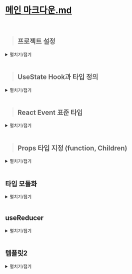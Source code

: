 # [메인 마크다운.md](../README.md)
<br>

> ## 프로젝트 설정
<details>
<summary>펼치기/접기</summary>
<br>

  >### React 프로젝트 설치
  <details>
  <summary>펼치기/접기</summary>
  <br>

  #### 1. 디렉토리 생성

  #### 2. react 앱 설치
  ```bash
  npx create-react-app@latest .
  ```
  위 명령에서 `.`의 의미는 새로운 폴더를 생성하지 않고 현재 터미널상에 잡힌 최종 디렉토리 하위에 리액트 앱을 바로 설치하라는 의미이다.  
  최종 디렉토리의 이름으로 프로젝트명이 설정된다.  
  
  #### 3. 불필요한 파일 제거
  1. App.test.js
  2. logo.svg
  3. reportwebvitals.js
    - index.js에서 코드 함께 제거
  4. setupTests.js
  
  #### 4. 파일 수정
  - **index.js**: reportwebvitals.js import, 관련 스크립트 코드 제거 
    ```js
    import './App.css';

    function App() {
      return (
        <div className="App"></div>
      );
    }

    export default App;
    ```
  - **App.js**: logo.svg import, App Function return App className div 하위 jsx제거
    ```js
    import React from 'react';
    import ReactDOM from 'react-dom/client';
    import './index.css';
    import App from './App';

    const root = ReactDOM.createRoot(document.getElementById('root'));
    root.render(
      <React.StrictMode>
        <App />
      </React.StrictMode>
    );
    ```
  </details>

  > ### React 프로젝트 타입스크립트 적용
  <details>
  <summary>펼치기/접기</summary>
  <br>

  #### 1. 내장 타입 디팬던시 패키지 설치
  node.js의 내장 기능들과 리액트 앱을 위한 타입 정보들을 제공하는 패키지들을 설치해 준다.
  ```bash
  npm i @types/node @types/react @types/react-dom @types/jest
  ```
  설치가 완료되면 [package.json](package.json) 파일의 dependencies에 설치한 패키지들이 추가된다.
  ```json
  {
    /* 생략 */
    "dependencies": {
      /* 생략 */
      "@types/jest": "^29.5.14",
      "@types/node": "^22.14.1",
      "@types/react": "^19.1.2",
      "@types/react-dom": "^19.1.2",
      /* 생략 */
    },
    /* 생략 */
  }
  ```
  #### 2. 타입스크립트 컴파일러 설정
  앱이 어디서든지 잘 동작할 수 있도록 target은 ES5로, module은 CommonJS로 설정한다.
  ```json
  {
    "compilerOptions": {
      "target": "ES5",
      "module": "CommonJS",
      "strict": true,
      "allowJs": true
    },
    "include": ["src"]
  }
  ```
  #### 3. React jsx 컴포넌트 js 확장자 파일들을 확장자를 jsx로 변경
  위와 같이 tsconfig.json파일을 추가하여 설정할 경우 오류가 발생한다.  
  ```
  Cannot write file 'c:/Programming/workspace_vs/onebite-typescript/section12/src/App.js' because it would overwrite input file.ts
  Cannot write file 'c:/Programming/workspace_vs/onebite-typescript/section12/src/index.js' because it would overwrite input file.ts
  JSON schema for the TypeScript compiler's configuration file
  ```
  App.js와 index.js 파일이 jsx 문법을 사용하고 있는데, 타입스크립트는 기본적으로 js 확장자의 파일로 부터 jsx 문법을 해석할 수 없기 때문에 해당 오류가 발생한다.  
  따라서 리액트 프로젝트에 타입스크립트를 적용할 경우 jsx 문법을 사용하는 파일들의 확장자를 js가 아닌 jsx로 변경해줘야 한다.

  #### 4. jsx 확장자를 tsx로 변경
  jsx 확장자로 되어있는 파일을 타입스크립트 파일로 바꿔서 타입 검사를 수행하도록 만들어 줘야 하는데 모든 파일들을 한꺼번에 다 타입스크립트 파일로 바꿔도 되긴 하지만 그렇게 하면 동시에 너무나도 많은 오류를 해결해야 한다.  
  따라서 만약 자바스크립트로 만들어진 프로젝트를 타입스크립트로 변경해야 한다면 개별 파일로 하나씩 변경하는게 유리하다.

  tsx 확장자로 변경하자 마자 파일 내부에 오류가 발생한다.  
  - index.js
    - import React from "react"
      ```
      Module '"c:/Programming/workspace_vs/onebite-typescript/section12/node_modules/@types/react/index"' can only be default-imported using the 'esModuleInterop' flagts(1259)
      ```
    - import ReactDOM from 'react-dom/client';
      ```
      Module '"c:/Programming/workspace_vs/onebite-typescript/section12/node_modules/@types/react-dom/client"' has no default export.ts(1192)
      ```
    위 오류 내용들을 해석해보면 "react-dom/client에는 기본 내보내기가 없다" 라고 출력한다.  
    기본 내보내기란 ES module 시스템에서 default를 이용해서 내보낸 값을 의미하는 것이다.  
    오류의 원인을 직접 확인해보기 위해 from절의 "react-dom/client"에 마우스 커서를 올리고 Ctrl + 클릭을 통해 해당 파일을 직접 열어 확인해 보면 `export` 키워드만 있고 `export deafult`로 내보낸 기본 내보내기 값은 없다.  
    그래서 index.tsx에 기본 내보내기 된 값을 불러오려고 하면 오류가 발생한다.  
    이럴 때에는 default로 내보낸 값이 없을 때에도 그냥 모듈을 불러올 수 있도록 타입스크립트 컴파일러 설정 파일에서 `"esModuleInterop": true` 옵션을 컴파일러 옵션에 추가해야 된다.  
    - tsconfig.json
      ```json
      {
        "compilerOptions": {
          "esModuleInterop": true
        },
      }
      ```
    위 옵션을 저장한 뒤 `Ctrl + Shift + P > restart 검색 > Restart TS Server 명령 실행`  작업을 진행한다.

    esModuleInterop 옵션은 default로 내보낸 값이 없는 모듈에서도 값을 불러올 수 있도록 허용해주는 옵션이다.  
    react-dom 이나 react 같은 외부 라이브러리, 외부 패키지를 설치하고 불러올 때 default로 내보낸 값이 없는 패키지가 있을수도 있기 땜누에 보통은 esModuleInterop이라는 옵션을 키고 개발한다.  
  - React.StrictMode
    ```
    Cannot use JSX unless the '--jsx' flag is provided.ts(17004)
    ```
    해석해보면 jsx 플래그를 제공하지 않으면 jsx를 사용할 수 없다 라는 의미이다.  
    타입스크립트 컴파일러는 기본적으로 JSX 문법을 해석할 수 없기 때문에 옵션을 추가하여 해석할 수 있도록 타입스크립트 컴파일러 설정 파일에서 `"jsx": "react-jsx"` 옵션을 컴파일러 옵션에 추가해야 된다.  
    - tsconfig.json
      ```json
      {
        "compilerOptions": {
          "jsx": "react-jsx"
        },
      }
      ```
    위 옵션을 저장한 뒤 `Ctrl + Shift + P > restart 검색 > Restart TS Server 명령 실행`  작업을 진행한다.

  - document.getElementById('root')
    ```
    Argument of type 'HTMLElement | null' is not assignable to parameter of type 'Container'.  Type 'null' is not assignable to type 'Container'.ts(2345)
    ```
    null 타입은 'Container' 타입에 할당할 수 없다 라는 의미로 바로 아래코드에서 Document.getElementById 함수 반환값 타입이 HTMLElement | null 타입 으로 추론하고 있다.  
    Document.getElementById 메소드가 null타입의 값을 반환할 수도 있는데 해당 메소드의 결과값을 매개변수로 전달하는 `createRoot()` 메소드는 null타입의 값을 인수로 받지 않기 때문에 오류가 발생하는 것이다.  
    이 경우 getElementById 메소드의 마지막에 `!` 즉, non-null 단언을 작성하면 된다.
    ```js
    const root = ReactDOM.createRoot(document.getElementById('root')!);
    ```
  자바스크립트 프로젝트를 타입스크립트로 마이그레이션 하는 과정은 위 과정처럼 하나의 파일을 타입스크립트 파일로 바꾸고 해당 파일 내에 존재하는 타입 오류들을 순서대로 천천히 해결하는 방식으로 진행한다.  

  #### React js → ts 마이그레이션 진행 순서 정리

  1. 타입 선언 패키지 설치(4개)
  2. tsconfig.js 생성
  3. 모든 js파일 확장자 jsx로 변경
  4. 개별 파일 tsx형식으로 변경
  5. 발생하는 타입 오류 해결

  </details>
  <br>

</details>
<br>

> ## UseState Hook과 타입 정의
<details>
<summary>펼치기/접기</summary>
<br>

React의 useState라는 함수는 초기값으로 전달한 인수의 타입에 따라서 state변수와 state 변화함수의 타입을 자동으로 추론해준다.  
이런 특징을 갖는 함수들을 generic 함수라고 부른다.  
- [src/syntax/UseState.tsx](src/syntax/UseState.tsx)
  ```ts
  import { useState } from 'react';
  function UseState() {
    const [text, setText] = useState(""); // const text: string / React.Dispatch<React.SetStateAction<string>>
  }
  ```

실제로 구조분해 할당을 통해 useState로 부터 추출한 setter 함수에 마우스 커서를 올려보면 반환 타입으로 `React.Dispatch<React.SetStateAction<string>>`가 출력된다.  
출력되는 반환타입 값에서 집중해야할 포인트는 제네릭 타입변수 string이다.  
즉 아래 set함수를 호출하면 인수로 전달할 수 있는 값은 문자열이 된다.  
실제로 useState메소드에 커서를 올린 뒤 Ctrl을 누르고 클릭해보면 useState의 타입이 정의되있는 파일로 이동된다.  
- [index.d.ts](node_modules/@types/react/index.d.ts)
  ```ts
  function useState<S>(initialState: S | (() => S)): [S, Dispatch<SetStateAction<S>>];
  ```
  하나의 타입 변수 S를 갖는 제네릭 함수라는 것을 알 수 있고 초기값으로 전달하는 인수를 S타입을 갖는 `initialState`라는 이름의 변수로 받고 있다.  


state 선언 아래에 `setText(1);`과 같이 string 타입이 아닌 다른 값을 인수로 전달할 경우 오류가 발생하게 된다.
- [src/syntax/UseState.tsx](src/syntax/UseState.tsx)
  ```ts
  import { useState } from 'react';
  function UseState() {
    const [text, setText] = useState("");
    setText(1); // [Error] Argument of type 'number' is not assignable to parameter of type 'SetStateAction<string>'.ts(2345)
  }
  ```

만약 useState를 쓸 때 초기값에 넣을 게 마땅히 없어서 `useState();와 같이` 비워두는 경우에는 undefined로 추론되는 것을 확인할 수 있다.  
- [src/syntax/UseState.tsx](src/syntax/UseState.tsx)
  ```ts
  import { useState } from 'react';
  function UseState() {
    const [empty, setEmpty] = useState(); // (alias) useState<undefined>(): [undefined, React.Dispatch<React.SetStateAction<undefined>>] (+1 overload)
  }
  ```

다시 useState 타입이 정의되있는 파일로 이동하여 확인해보면 타입변수 S의 기본값이 undefined 타입으로 설정되어 있다.  
- [index.d.ts](node_modules/@types/react/index.d.ts)
  ```ts
  function useState<S = undefined>(): [S | undefined, Dispatch<SetStateAction<S | undefined>>];
  ```
타입 변수 = undefined와 같이 타입을 쓰면 타입 변수의 기본 값 타입이 undefined가 되는것이다.  
그렇기 때문에 앞서 작성한것과 같이 초기 값을 인수로 전달하지 않으면 기본적으로 `const empty: undefined` 즉, empty state 타입이 undefined 타입으로 추론된다.  
결국 setEmpty() 함수에도 인수로 전달할 수 있는 타입은 undefined 타입이 되는것이다.  
타입스크립트에서는 위와같이 사용하면 안된다.  
만약 초기값으로 설정할 마땅한 값이 없는 경우 제네릭 타입 변수를 직접 설정해줘야 한다.  
- [src/syntax/UseState.tsx](src/syntax/UseState.tsx)
  ```ts
  import { useState } from 'react';
  function UseState() {
    const [string, setString] = useState<string>();
  }
  ```
state 변수 string에 마우스 커서를 올려보면 `const string: string | undefined` 과 같이 string과 undefined의 유니온 타입으로 추론되는 것으로 확인된다.  
 union타입으로 추론되는 이유는 string 타입의 타입변수를 적용 했지만 결국 실제 인수로 초기 값이 없어 undefined 값을 가질 수도 있기 때문이다.  
 보통의 경우 undefined 타입과 유니온 된 타입으로 추론되게 하지 않고 초기값으로 뭐라도 전달하는게 좋다.  

</details>
<br>

> ## React Event 표준 타입
<details>
<summary>펼치기/접기</summary>
<br>

### Change Event 타입 예제

input 입력 태그에 값을 입력할 경우 text타입의 state변수 값을 입력한 값으로 변경하려는 기능을 구현해본다고 가정한다.  
react에서는 input 태그에 onchange 이벤트 속성에 함수를 바인딩할 수 있다.  
- [src/syntax/Event.tsx](src/syntax/Event.tsx)
  ```tsx
  import { useState } from "react"

  function Event() {
    const [text, setText] = useState<string>();
    }
    return (
      <div>
        <h1>Todo</h1>
        <input
          type="text"
          value={text}
          onChange={(e) => {setText(e.target.value)}}
        />
      </div>
    );
  }
  export default Event;
  ```

이벤트 속성에 바인딩 된 함수에 타입스크립트를 적용한다면 어떤 문법으로 적용해야 할까?  
먼저 매개변수로 전달하는 event 객체의 타입을 정의 해야한다.  
사용하는 값이 e.target.value이기 때문에 아래 코드와 같이 string타입의 value를 갖는 target 프로퍼티에 매핑되는 객체 타입을 지정할 수 있다.  
- [src/syntax/Event.tsx](src/syntax/Event.tsx)
  ```tsx
  import { useState } from "react"

  function Event() {
    const [text, setText] = useState<string>();
    const onChangeInput = (e: {target: {value: string}}) => {
      setText(e.target.value)
    }
    return (
      <div>
        <h1>Todo</h1>
        <input
          type="text"
          onChange={onChangeInput}
        />
      </div>
    );
  }
  export default Event;
  ```
그러나 해당 타입은 완전히 틀렸다.  
결론적으로 일반적인 event 객체는 target 말고도 많은 프로퍼티를 갖고 있는 복합 객체이다.  
따라서, 위와같이 선언할 경우 event 객체 전체가 아닌 event.target.value만 있다고 가정해버리는 것이다.  
즉, 실제 있는 다른 프로퍼티들은 무시되거나 타입 오류가 발생할 여지가 생긴다.

### React Event 표준 타입
React에서는 각 이벤트별로 표준 타입을 지원한다.  
실제로 화살표 함수로 구현한 곳의 event 매개변수 위치에 마우스 커서를 올려보면 
`(parameter) e: React.ChangeEvent<HTMLInputElement>` 타입으로 추론된다.  
해당 타입은 React 표준 change 이벤트 타입이다.  

- [src/syntax/Event.tsx](src/syntax/Event.tsx)
  ```tsx
  import { useState } from "react"

  function Event() {
    const [text, setText] = useState<string>();
    const onChangeInput = (e: React.ChangeEvent<HTMLInputElement>) => {
      setText(e.target.value)
    }
    return (
      <div>
        <h1>Todo</h1>
        <input
          type="text"
          onChange={onChangeInput}
        />
      </div>
    );
  }
  export default Event;
  ```

</details>
<br>

> ## Props 타입 지정 (function, Children)
<details>
<summary>펼치기/접기</summary>
<br>

부모 컴포넌트에서 자식 컴포넌트로 Props를 전달할 경우, 자식 컴포넌트에서 전달받은 Props에 대한 타입을 정의해줘야 한다.  

### props type 예제1 - Function

- [src/syntax/props/Parent.tsx](src/syntax/props/Parent.tsx)
  ```tsx
  import Child from './Child';

  export default function Parent() {
    const onClick = (text: string) => {
      console.log("Parent컴포넌트 onClick 호출 - text: ", text)
    }

    return (
      <div>
        <Child onClick={onClick} />
      </div>
    );
  }
  ```

- [src/syntax/props/Child.tsx](src/syntax/props/Child.tsx)
  ```tsx
  export default function Child({ onClick }) {
    const onClickBtn = () => {
      onClick("Child");
    }
    return (
      <>
        <button onClick={onClickBtn}>Parent onClick 호출</button>
      </>
    )
  }
  ```
  아래와 같은 오류가 발생한다.
  ```
  Binding element 'onClick' implicitly has an 'any' type.ts(7031)
  ```

  구조 분해 할당된 요소 'onClick'의 타입이 명시되지 않았기 때문에, TypeScript가 'any' 타입으로 추론하고 있다는 의미이다.
  즉, 'onClick'이 어떤 타입인지 알 수 없다는 경고이다.

- [src/syntax/props/Child.tsx](src/syntax/props/Child.tsx)
  ```tsx
  interface Props { /* props 상세타입 정의 */
    onClick: (text: string) => void;
  }

  export default function Child({ onClick }: Props) { /* props 상세타입 지정 */
    const onClickBtn = () => {
      onClick("Child");
    }
    return (
      <>
        <button onClick={onClickBtn}>Parent onClick 호출</button>
      </>
    )
  }
  ```
위와 같이 props에 대한 상세 타입을 정의해주면 오류가 사라진다.

### props type 예제2 - Children

- [src/syntax/props/Parent.tsx](src/syntax/props/Parent.tsx)
  ```tsx
  import Child from './Child';

  export default function Parent() {
    return (
      <div>
        <Child>
          {/* Children */}
          <div>Children</div>
        </Child>
      </div>
    );
  }
  ```

Children은 props로 넘겨받아 사용하기 때문에 props에 타입을 지정해줘야 한다.  
이때 사용되는 타입은 ReactElement로 `import { ReactElement } from 'react';`와 같이 `react`로 부터 불러오기 문법을 사용해야 한다.
- [src/syntax/props/Child.tsx](src/syntax/props/Child.tsx)
  ```tsx
  import { ReactElement } from 'react';

  interface Props {
    children: ReactElement;
  }

  export default function Child({ children }: Props) {
    return (
      <>
        <div> {children} </div>
      </>
    )
  }
  ```

</details>
<br>

## 타입 모듈화
<details>
<summary>펼치기/접기</summary>
<br>


- [src/App.ts](src/App.tsx)
  ```ts
  interface Todo {
    id: number;
    content: string;
  }
  function App() {

  const [todos, setTodos] = useState<Todo[]>([]);

  return (
    <div>
      <div>
        {todos.map((todo) => <TodoItem {...todo} />)}
      </div>
    </div>
    );
  }

  export default App;
  ```
- [src/components/TodoItem.tsx](src/components/TodoItem.tsx)
  ```ts
  interface Props {
    id: number;
    content: string;
  }
  export default function TodoItem({id, content}: Props) {
    return <div> 
      {id} 번: { content }
      <button>삭제</button>
    </div>
  }
  ```
App.tsx 컴포넌트의 Todo 타입과, TodoItem.tsx 컴포넌트의 Props 타입은 동일한 프로퍼티(타입)을 갖는다.
동일한 타입이 여러 컴포넌트에서 공통으로 사용될때 별도의 타입스크립트 파일을 만들어 분리하는게 좋다.

### export interface

- [src/types.ts](src/types.ts)
  ```ts
  export interface Todo {
    id: number;
    content: string;
  }
  ```

위와 같이 ts파일을 만들어 내보내기를 통해 공통으로 반복되는 타입들 인터페이스로 정의하여 분리한뒤, 아래 코드와 같이 import를 통해 props를 가져온다.  

- [src/chapter.ts](src/App.tsx)
  ```ts
  import { Todo } from './types';
  function App() {

  const [todos, setTodos] = useState<Todo[]>([]);

  return (
    <div>
      <div>
        {todos.map((todo) => <TodoItem {...todo} />)}
      </div>
    </div>
    );
  }

  export default App;
  ```

가져온 타입은 interface이기 때문에 확장 문법도 사용이 가능하다.

- [src/components/TodoItem.tsx](src/components/TodoItem.tsx)
  ```ts
  import { Todo } from './types';
  interface Props extends Todo{
    // extra: string; // 추가적인 새로운 props 요소를 받을 수 있음.
  }
  export default function TodoItem({id, content}: Props) {
    return <div> 
      {id} 번: { content }
      <button>삭제</button>
    </div>
  }
  ```

</details>
<br>

## useReducer
<details>
<summary>펼치기/접기</summary>
<br>

useReducer의 경우 타입스크립트를 적용하지 않은 코드와 적용한 코드를 예시로만 작성하겠다.

### 순수 자바스크립트
- src/chapter.ts
  ```ts
  import { useRef, useEffect, useReducer } from 'react';
  import { Todo } from './types';

  /**
  * reducer 함수는 state, action 두개의 매개변수를 갖는다.
  * 매개변수 1. state: 상태
  * 매개변수 2. action: 행위
  */
  function reducer(state, action) {
    switch (action.type) {
      case 'CREATE': return [...state, action.data]
      case 'DELETE': return state.filter((it) => it.id !== action.id)
    }
  }

  function App() {

    /**
    * useReducer는 2개의 매개변수를 받는다.  
    * - 매개변수 1. reducer라는 상태(state) 변화를 직접 처리하는 함수
    * - 매개변수 2. 상태(state)의 초기값
    */
    const [todos, dispatch] = useReducer(reducer, []);

    const idRef = useRef<number>(0)

    const onClickAdd = (text) => {
      dispatch({
        type: "CREATE",
        data: {
          id: idRef.current++, // 값 증가
          content: text
        }
      })
    }

    const onClickDelete = (id) => {
      dispatch({
        type: "DELETE",
        id: id
      })
    }
  }

  export default App;
  ```
### 타입스크립트 적용
- src/chapter.ts
  ```ts
  import { useRef, useEffect, useReducer } from 'react';
  import { Todo } from './types';

  /**
  * 유니온 타입
  */
  type Action = {
    type: "CREATE",
    data: {
      id: number;
      content: string
    }
  } | {type: "DELETE"; id: number };
  
  /**
  * reducer 함수는 state, action 두개의 매개변수를 갖는다.
  * 매개변수 1. state: 상태
  * 매개변수 2. action: 행위
  */
  function reducer(state: Todo[], action: Action) {
    switch (action.type) {
      case 'CREATE': return [...state, action.data]
      case 'DELETE': return state.filter((it) => it.id !== action.id)
    }
  }
  function App() {
    const [todos, dispatch] = useReducer(reducer, []);

    const idRef = useRef<number>(0)

    const onClickAdd = (text: string) => {
      dispatch({
        type: "CREATE",
        data: {
          id: idRef.current++,
          content: text
        }
      })
    }

    const onClickDelete = (id: number) => {
      dispatch({
        type: "DELETE",
        id: id
      })
    }
  }

  export default App;
  ```
</details>
<br>

## 템플릿2
<details>
<summary>펼치기/접기</summary>
<br>

  ### 템플릿
  <details>
  <summary>펼치기/접기</summary>
  <br>

  ### 
  - src/chapter.ts
    ```ts
    ```

  </details>
  <br>

  ### 템플릿
  <details>
  <summary>펼치기/접기</summary>
  <br>

  </details>
  <br>

</details>
<br>
